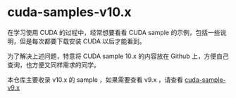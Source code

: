 # cuda-samples-v10.x

在学习使用 CUDA 的过程中，经常想要看看 CUDA sample 的示例，包括一些说明，但是每次都要下载安装 CUDA 以后才能看到。

为了解决上述问题，特意将 CUDA sample 10.x 的内容放在 Github 上，方便自己查询，也方便又同样需求的同学。

本仓库主要收录 v10.x 的 sample ，如果需要查看 v9.x ，请查看 [cuda-sample-v9.x](https://github.com/erdong/cuda-samples-v9.x)

